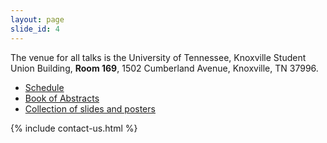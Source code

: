 ```yaml
---
layout: page
slide_id: 4
---
```


The venue for all talks is the University of Tennessee, Knoxville Student Union Building, <b>Room 169</b>, 1502 Cumberland Avenue, Knoxville, TN 37996.

<div class="row">

<div class="col-xs-12 col-sm-12 col-md-12 col-lg-10 offset-lg-1 col-xl-10 offset-xl-1">


<div id="adobe-dc-view" style="width: 800px;"></div>
<script src="https://documentservices.adobe.com/view-sdk/viewer.js"></script>
<script type="text/javascript">
	document.addEventListener("adobe_dc_view_sdk.ready", function(){ 
		var adobeDCView = new AdobeDC.View({clientId: "28b4895f210d44edb3d5eefe7945ca8a", divId: "adobe-dc-view"});
		adobeDCView.previewFile({
			content:{location: {url: "/assets/timetable.pdf"}},
			metaData:{fileName: "timetable.pdf"}
		}, {embedMode: "IN_LINE"});
	});
</script>

<ul>
<li> <a href="/assets/timetable.pdf">Schedule</a> </li>
<li> <a href="/assets/wamta24_abstracts.pdf">Book of Abstracts</a></li>
<li> <a href="https://zenodo.org/communities/wamta24">Collection of slides and posters</a></li>
</ul>

{% include contact-us.html %}
